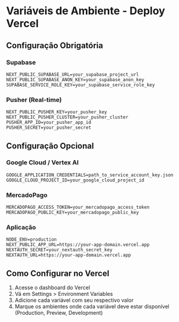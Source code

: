 # Variáveis de Ambiente - Deploy Vercel

## Configuração Obrigatória

### Supabase
```
NEXT_PUBLIC_SUPABASE_URL=your_supabase_project_url
NEXT_PUBLIC_SUPABASE_ANON_KEY=your_supabase_anon_key
SUPABASE_SERVICE_ROLE_KEY=your_supabase_service_role_key
```

### Pusher (Real-time)
```
NEXT_PUBLIC_PUSHER_KEY=your_pusher_key
NEXT_PUBLIC_PUSHER_CLUSTER=your_pusher_cluster
PUSHER_APP_ID=your_pusher_app_id
PUSHER_SECRET=your_pusher_secret
```

## Configuração Opcional

### Google Cloud / Vertex AI
```
GOOGLE_APPLICATION_CREDENTIALS=path_to_service_account_key.json
GOOGLE_CLOUD_PROJECT_ID=your_google_cloud_project_id
```

### MercadoPago
```
MERCADOPAGO_ACCESS_TOKEN=your_mercadopago_access_token
MERCADOPAGO_PUBLIC_KEY=your_mercadopago_public_key
```

### Aplicação
```
NODE_ENV=production
NEXT_PUBLIC_APP_URL=https://your-app-domain.vercel.app
NEXTAUTH_SECRET=your_nextauth_secret_key
NEXTAUTH_URL=https://your-app-domain.vercel.app
```

## Como Configurar no Vercel

1. Acesse o dashboard do Vercel
2. Vá em Settings > Environment Variables
3. Adicione cada variável com seu respectivo valor
4. Marque os ambientes onde cada variável deve estar disponível (Production, Preview, Development) 